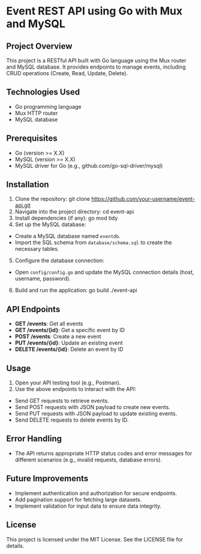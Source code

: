 # Event REST API using Go with Mux and MySQL

## Project Overview
This project is a RESTful API built with Go language using the Mux router and MySQL database. It provides endpoints to manage events, including CRUD operations (Create, Read, Update, Delete).

## Technologies Used
- Go programming language
- Mux HTTP router
- MySQL database

## Prerequisites
- Go (version >= X.X)
- MySQL (version >= X.X)
- MySQL driver for Go (e.g., github.com/go-sql-driver/mysql)

## Installation
1. Clone the repository:
  git clone https://github.com/your-username/event-api.git
2. Navigate into the project directory:
  cd event-api
3. Install dependencies (if any):
  go mod tidy
4. Set up the MySQL database:
- Create a MySQL database named `eventdb`.
- Import the SQL schema from `database/schema.sql` to create the necessary tables.

5. Configure the database connection:
- Open `config/config.go` and update the MySQL connection details (host, username, password).

6. Build and run the application:
  go build
  ./event-api

## API Endpoints
- **GET /events**: Get all events
- **GET /events/{id}**: Get a specific event by ID
- **POST /events**: Create a new event
- **PUT /events/{id}**: Update an existing event
- **DELETE /events/{id}**: Delete an event by ID

## Usage
1. Open your API testing tool (e.g., Postman).
2. Use the above endpoints to interact with the API:
- Send GET requests to retrieve events.
- Send POST requests with JSON payload to create new events.
- Send PUT requests with JSON payload to update existing events.
- Send DELETE requests to delete events by ID.

## Error Handling
- The API returns appropriate HTTP status codes and error messages for different scenarios (e.g., invalid requests, database errors).

## Future Improvements
- Implement authentication and authorization for secure endpoints.
- Add pagination support for fetching large datasets.
- Implement validation for input data to ensure data integrity.

## License
This project is licensed under the MIT License. See the LICENSE file for details.
